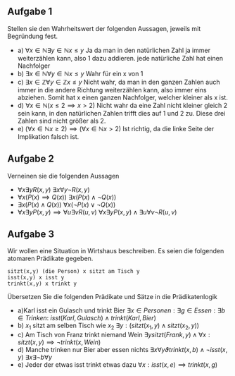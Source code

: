 ## Aufgabe 1
Stellen sie den Wahrheitswert der folgenden Aussagen, jeweils mit Begründung fest.
- a) $\forall x \in \mathbb{N} \exists y \in \mathbb{N} x\leq y$
Ja da man in den natürlichen Zahl ja immer weiterzählen kann, also 1 dazu addieren. jede natürliche Zahl hat einen Nachfolger
- b) $\exists x \in \mathbb{N} \forall y \in \mathbb{N} x\leq y$
Wahr für ein x von 1
- c) $\exists x \in \mathbb{Z} \forall y \in \mathbb{Z} x\leq y$
Nicht wahr, da man in den ganzen Zahlen auch immer in die andere Richtung weiterzählen kann, also immer eins abziehen. Somit hat x einen ganzen Nachfolger, welcher kleiner als x ist.
- d) $\forall x \in \mathbb{N} (x\leq 2 \implies x>2)$
Nicht wahr da eine Zahl nicht kleiner gleich 2 sein kann, in den natürlichen Zahlen trifft dies auf 1 und 2 zu. Diese drei Zahlen sind nicht größer als 2.
- e) $(\forall x \in \mathbb{N} x\geq 2)\implies (\forall x \in \mathbb{N} x>2)$
Ist richtig, da die linke Seite der Implikation falsch ist.
## Aufgabe 2
Verneinen sie die folgenden Aussagen
- $\forall x \exists y R(x,y)$
$\exists x\forall y \lnot R(x,y)$
- $\forall x(P(x) \implies Q(x))$ 
$\exists x( P(x) \land \lnot Q(x))$  
- $\exists x (P(x)\land Q(x))$
$\forall x (\lnot P(x)\lor \lnot Q(x))$
- $\forall x \exists y P(x,y) \implies \forall u\exists vR(u,v)$
$\forall x \exists y P(x,y) \land \exists u\forall v\lnot R(u,v)$

## Aufgabe 3
Wir wollen eine Situation in Wirtshaus beschreiben. Es seien die folgenden atomaren Prädikate gegeben. 

	sitzt(x,y) (die Person) x sitzt am Tisch y
	isst(x,y) x isst y
	trinkt(x,y) x trinkt y

Übersetzen Sie die folgenden Prädikate und Sätze in die Prädikatenlogik
- a)Karl isst ein Gulasch und trinkt Bier
$\exists x\in Personen : \exists g \in Essen: \exists b \in Trinken:~isst(Karl,Gulasch) \land trinkt(Karl,Bier)$
- b) $x_{1}$ sitzt am selben Tisch wie $x_{2}$
$\exists y: (sitzt(x_{1},y) \land sitzt(x_{2},y))$
- c) Am Tisch von Franz trinkt niemand Wein
$\exists y sitzt(Frank,y) \land \forall x:sitzt(x,y) \implies\lnot trinkt(x,Wein)$
- d) Manche trinken nur Bier aber essen nichts
$\exists x\forall y\vartheta trinkt(x,b) \land \lnot isst(x,y)$
$\exists x \exists \lnot b \forall y$
- e) Jeder der etwas isst trinkt etwas dazu
$\forall x: isst(x,e) \implies trinkt(x,g)$
